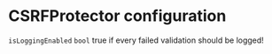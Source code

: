 CSRFProtector configuration
==========================================


`isLoggingEnabled` `bool` true if every failed validation should be logged!<br>
